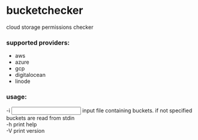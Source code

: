 # bucketchecker
cloud storage permissions checker</br>
### supported providers:
- aws
- azure
- gcp
- digitalocean
- linode
### usage:
-i <INPUT> input file containing buckets. if not specified buckets are read from stdin</br>
-h print help</br>
-V print version
